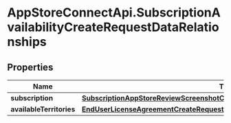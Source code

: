 # AppStoreConnectApi.SubscriptionAvailabilityCreateRequestDataRelationships

## Properties

Name | Type | Description | Notes
------------ | ------------- | ------------- | -------------
**subscription** | [**SubscriptionAppStoreReviewScreenshotCreateRequestDataRelationshipsSubscription**](SubscriptionAppStoreReviewScreenshotCreateRequestDataRelationshipsSubscription.md) |  | 
**availableTerritories** | [**EndUserLicenseAgreementCreateRequestDataRelationshipsTerritories**](EndUserLicenseAgreementCreateRequestDataRelationshipsTerritories.md) |  | 


